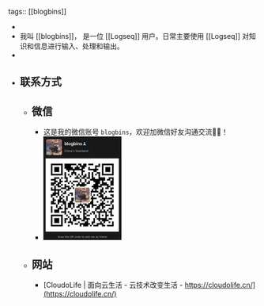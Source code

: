 tags:: [[blogbins]]

-
- 我叫 [[blogbins]]， 是一位 [[Logseq]] 用户。日常主要使用 [[Logseq]] 对知识和信息进行输入、处理和输出。
-
- ## 联系方式
	- ## 微信
		- 这是我的微信账号 `blogbins`，欢迎加微信好友沟通交流🤝🤝！
		- ![blogbins](../assets/blogbins/blogbins-WeChat-QRCode-158x209.jpg)
	- ## 网站
		- [CloudoLife | 面向云生活 - 云技术改变生活 - https://cloudolife.cn/](https://cloudolife.cn/)